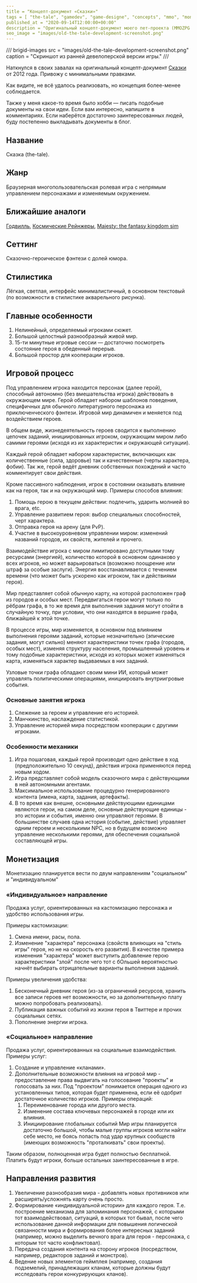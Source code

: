 ```yaml
---
title = "Концепт-документ «Сказки»"
tags = [ "the-tale", "gamedev", "game-designe", "concepts", "mmo", "monetization", "practice", "procedural-content-generation", "development", "interesting"]
published_at = "2020-09-14T12:00:00+00:00"
description = "Оригинальный концепт-документ моего пет-проекта (MMOZPG «Сказка») от 2012 года."
seo_image = "images/old-the-tale-development-screenshot.png"
---
```


/// brigid-images
src = "images/old-the-tale-development-screenshot.png"
caption = "Скриншот из ранней девелоперской версии игры."
///

Наткнулся в своих завалах на оригинальный концепт-документ [Сказки](https://the-tale.org/) от 2012 года. Привожу с минимальными правками.

Как видите, не всё удалось реализовать, но концепция более-менее соблюдается.

Также у меня какое-то время было хобби — писать подобные документы на свои идеи. Если вам интересно, напишите в комментариях. Если наберётся достаточно заинтересованных людей, буду постепенно выкладывать документы в блог.

<!-- more -->

## Название

Сказка (the-tale).

## Жанр

Браузерная многопользовательская ролевая игра с непрямым управлением персонажами и изменяемым окружением.

## Ближайшие аналоги

[Годвилль](https://ru.wikipedia.org/wiki/%D0%93%D0%BE%D0%B4%D0%B2%D0%B8%D0%BB%D0%BB%D1%8C), [Космические Рейнжеры](https://ru.wikipedia.org/wiki/%D0%9A%D0%BE%D1%81%D0%BC%D0%B8%D1%87%D0%B5%D1%81%D0%BA%D0%B8%D0%B5_%D1%80%D0%B5%D0%B9%D0%BD%D0%B4%D0%B6%D0%B5%D1%80%D1%8B), [Majesty: the fantasy kingdom sim](https://ru.wikipedia.org/wiki/Majesty:_The_Fantasy_Kingdom_Sim)

## Сеттинг

Сказочно-героическое фэнтези с долей юмора.

## Стилистика

Лёгкая, светлая, интерфейс минималистичный, в основном текстовый (по возможности в стилистике акварельного рисунка).

## Главные особенности

1. Нелинейный, определяемый игроками сюжет.
2. Большой целостный разнообразный живой мир.
3. 15-ти минутные игровые сессии — достаточно посмотреть состояние героя в обеденный перерыв.
4. Большой простор для кооперации игроков.

## Игровой процесс

Под управлением игрока находится персонаж (далее герой), способный автономно (без вмешательства игрока) действовать в окружающем мире. Герой обладает набором шаблонов поведения, специфичных для обычного литературного персонажа из приключенческого фэнтези. Игровой мир динамичен и меняется под воздействием героев.

В общем виде, жизнедеятельность героев сводится к выполнению цепочек заданий, инициированных игроком, окружающим миром либо самими героями (исходя из их характеристик и окружающей ситуации).

Каждый герой обладает набором характеристик, включающих как количественные (сила, здоровье) так и качественные (черты характера, фобии). Так же, герой ведёт дневник собственных похождений и часто комментирует свои действия.

Кроме пассивного наблюдения, игрок в состоянии оказывать влияние как на героя, так и на окружающий мир. Примеры способов влияния:

1. Помощь герою в текущем действии: подлечить, ударить молнией во врага, etc.
2. Управление развитием героя: выбор специальных способностей, черт характера.
3. Отправка героя на арену (для PvP).
4. Участие в высокоуровневом управлении миром: изменений названий городов, их свойств, жителей и прочего.

Взаимодействие игрока с миром лимитировано доступными тому ресурсами (энергией), количество которой в основном одинаково у всех игроков, но может варьироваться (возможно поощрение или штраф за особые заслуги). Энергия восстанавливается с течением времени (что может быть ускорено как игроком, так и действиями героя).

Мир представляет собой обычную карту, на которой расположен граф из городов и особых мест. Передвигаться герои могут только по рёбрам графа, в то же время для выполнения задания могут отойти в случайную точку, при условии, что они находятся в вершине графа, ближайшей к этой точке.

В процессе игры, мир изменяется, в основном под влиянием выполнения героями заданий, которые незначительно (эпические задания, могут сильно) меняют характеристики точек графа (городов, особых мест), изменяя структуру населения, промышленный уровень и тому подобные характеристики, исходя из которых может изменяться карта, изменяться характер выдаваемых в них заданий.

Узловые точки графа обладают своим мини ИИ, который может управлять политическими операциями, инициировать внутриигровые события.

### Основные занятия игрока

1. Слежение за героем и управление его историей.
2. Манчкинство, наслаждение статистикой.
3. Управление историей мира посредством кооперации с другими игроками.

### Особенности механики

1. Игра пошаговая, каждый герой производит одно действие в ход (предположительно 10 секунд), действия игрока применяются перед новым ходом.
2. Игра представляет собой модель сказочного мира с действующими в ней автономными агентами.
3. Максимальное использование процедурно генерированного контента (имена, карта, задания, артефакты).
4. В то время как внешне, основными действующими единицами являются герои, на самом деле, основные действующие единицы - это истории и события, именно они управляют героями. В большинстве случаев одна история (событие, действие) управляет одним героем и несколькими NPC, но в будущем возможно управление несколькими героями, для обеспечения социальной составляющей игры.

## Монетизация

Монетизацию планируется вести по двум направлениям "социальном" и "индивидуальном"

### «Индивидуальное» направление

Продажа услуг, ориентированных на кастомизацию персонажа и удобство использования игры.

Примеры кастомизации:

1. Смена имени, расы, пола.
2. Изменение "характера" персонажа (свойств влияющих на "стиль игры" героя, но не на скорость его развития). В качестве примера изменения "характера" может выступить добавление герою характеристики "злой" после чего тот с бОльшей вероятностью начнёт выбирать отрицательные варианты выполнения заданий.

Примеры увеличения удобства:

1. Бесконечный дневник героя (из-за ограничений ресурсов, хранить все записи героев нет возможности, но за дополнительную плату можно попробовать реализовать).
2. Публикация важных событий из жизни героя в Твиттере и прочих социальных сетях.
3. Пополнение энергии игрока.

### «Социальное» направление

Продажа услуг, ориентированных на социальные взаимодействия. Примеры услуг:

1. Создание и управление «кланами».
2. Дополнительные возможности влияния на игровой мир - предоставление права выдвигать на голосование "проекты" и голосовать за них. Под "проектом" понимается операция одного из установленных типов, которая будет применена, если её одобрит достаточное количество игроков. Примеры операций:
    1. Переименование города или другого места.
    2. Изменение состава ключевых персонажей в городе или их влияния.
    3. Инициирование глобальных событий Мир игры планируется достаточно большой, чтобы малые группы игроков могли найти себе место, не боясь попасть под удар крупных сообществ (имеющих возможность "проталкивать" свои проекты).

Таким образом, полноценная игра будет полностью бесплатной. Платить будут игроки, больше остальных заинтересованные в игре.

## Направления развития

1. Увеличение разнообразия мира - добавлять новых противников или расширять/усложнять карту очень просто.
2. Формирование «индивидуальной истории» для каждого героя. Т.е. построение механизма для запоминания персонажей, с которыми тот взаимодействовал, ситуаций, в которых тот бывал, после чего использование данной информации для повышения логической связанности мира и формирования более интересных заданий (например, можно выделить вечного врага для героя - персонажа, с которым тот часто конфликтовал).
3. Передача создания контента на сторону игроков (посредством, например, редакторов заданий и монстров).
4. Ведение новых элементов геймплея (например, создания подземелий, принадлежащих кланам, которые должны будут исследовать герои конкурирующих кланов).
